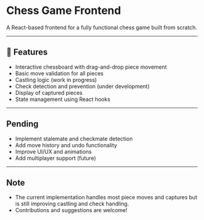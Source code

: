 # Chess Game Frontend

A React-based frontend for a fully functional chess game built from scratch.

---

## 🧩 Features

- Interactive chessboard with drag-and-drop piece movement  
- Basic move validation for all pieces  
- Castling logic (work in progress)  
- Check detection and prevention (under development)  
- Display of captured pieces
- State management using React hooks

---

## Pending

- Implement stalemate and checkmate detection
- Add move history and undo functionality
- Improve UI/UX and animations
- Add multiplayer support (future)

---

## Note

- The current implementation handles most piece moves and captures but is still improving castling and check handling.
- Contributions and suggestions are welcome!
